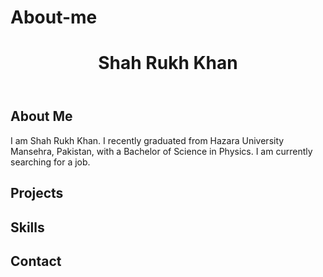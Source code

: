 # About-me
<!DOCTYPE html>
<html lang="en">
<head>
  <meta charset="UTF-8">
  <meta name="viewport" content="width=device-width, initial-scale=1.0">
  <title>Shah Rukh Khan's Portfolio</title>
  <link rel="stylesheet" href="styles.css">
</head>
<body>
  <header>
    <h1>Shah Rukh Khan</h1>
  </header>
  <section id="about">
    <h2>About Me</h2>
    <p>I am Shah Rukh Khan. I recently graduated from Hazara University Mansehra, Pakistan, with a Bachelor of Science in Physics. I am currently searching for a job.</p>
  </section>
  <section id="projects">
    <h2>Projects</h2>
    <!-- Add your projects here -->
  </section>
  <section id="skills">
    <h2>Skills</h2>
    <!-- Add your skills here -->
  </section>
  <section id="contact">
    <h2>Contact</h2>
    <!-- Add your contact information here -->
  </section>
</body>
</html>
